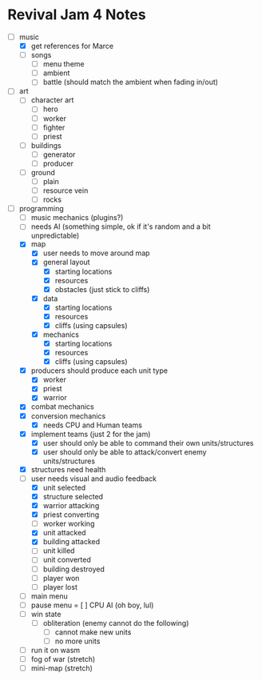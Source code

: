 # Revival Jam 4 Notes
- [ ] music
  - [x] get references for Marce
  - [ ] songs
    - [ ] menu theme
    - [ ] ambient
    - [ ] battle (should match the ambient when fading in/out)
- [ ] art
  - [ ] character art
    - [ ] hero
    - [ ] worker
    - [ ] fighter
    - [ ] priest
  - [ ] buildings
    - [ ] generator
    - [ ] producer
  - [ ] ground
    - [ ] plain
    - [ ] resource vein
    - [ ] rocks
- [ ] programming 
  - [ ] music mechanics (plugins?)
  - [ ] needs AI (something simple, ok if it's random and a bit unpredictable)
  - [x] map
    -[x] user needs to move around map
    - [x] general layout
      - [x] starting locations
      - [x] resources
      - [x] obstacles (just stick to cliffs)
    - [x] data
      - [x] starting locations
      - [x] resources
      - [x] cliffs (using capsules)
    - [x] mechanics
      - [x] starting locations
      - [x] resources
      - [x] cliffs (using capsules)
  - [x] producers should produce each unit type
    - [x] worker
    - [x] priest
    - [x] warrior 
  - [x] combat mechanics
  - [x] conversion mechanics
    - [x] needs CPU and Human teams
  - [x] implement teams (just 2 for the jam)
    - [x] user should only be able to command their own units/structures
    - [x] user should only be able to attack/convert enemy units/structures
  - [x] structures need health
  - [ ] user needs visual and audio feedback
    - [x] unit selected
    - [x] structure selected
    - [x] warrior attacking
    - [x] priest converting
    - [ ] worker working
    - [x] unit attacked
    - [x] building attacked
    - [ ] unit killed
    - [ ] unit converted
    - [ ] building destroyed
    - [ ] player won
    - [ ] player lost
  - [ ] main menu
  - [ ] pause menu
  = [ ] CPU AI (oh boy, lul)
  - [ ] win state
    - [ ] obliteration (enemy cannot do the following)
      - [ ] cannot make new units
      - [ ] no more units
  - [ ] run it on wasm
  - [ ] fog of war (stretch)
  - [ ] mini-map (stretch)